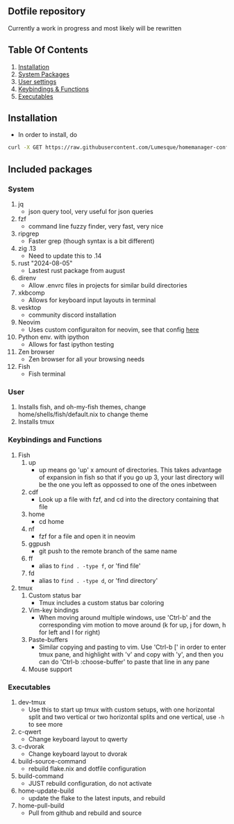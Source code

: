 ## Dotfile repository

Currently a work in progress and most likely will be rewritten

## Table Of Contents
1. [Installation](#installation)
2. [System Packages](#system)
3. [User settings](#user)
4. [Keybindings & Functions](#keybindings-and-functions)
5. [Executables](#executables)

## Installation

* In order to install, do
```bash
curl -X GET https://raw.githubusercontent.com/Lumesque/homemanager-config/master/install.sh | bash
```

## Included packages

### System
1. jq
    * json query tool, very useful for json queries
2. fzf
    * command line fuzzy finder, very fast, very nice
3. ripgrep
    * Faster grep (though syntax is a bit different)
4. zig .13
    * Need to update this to .14
5. rust "2024-08-05"
    * Lastest rust package from august
6. direnv
    * Allow .envrc files in projects for similar build directories
7. xkbcomp
    * Allows for keyboard input layouts in terminal
8. vesktop
    * community discord installation
9. Neovim
    * Uses custom configuraiton for neovim, see that config [here](https://github.com/Lumesque/nixvim-config)
10. Python env. with ipython
    * Allows for fast ipython testing
11. Zen browser
    * Zen browser for all your browsing needs
12. Fish
    * Fish terminal


### User
1. Installs fish, and oh-my-fish themes, change home/shells/fish/default.nix to change theme
2. Installs tmux

### Keybindings and Functions
1. Fish
    1. up
        * up means go 'up' x amount of directories. This takes advantage of expansion in fish so that if you go up 3, your last directory will be the one you left as oppossed to one of the ones inbetween
    2. cdf
        * Look up a file with fzf, and cd into the directory containing that file
    3. home
        * cd home
    4. nf
        * fzf for a file and open it in neovim
    5. ggpush
        * git push to the remote branch of the same name
    6. ff
        * alias to `find . -type f`, or 'find file'
    7. fd
        * alias to `find . -type d`, or 'find directory'
2. tmux
    1. Custom status bar
        * Tmux includes a custom status bar coloring
    2. Vim-key bindings
        * When moving around multiple windows, use 'Ctrl-b' and the corresponding vim motion to move around (k for up, j for down, h for left and l for right)
    3. Paste-buffers
        * Similar copying and pasting to vim. Use 'Ctrl-b [' in order to enter tmux pane, and highlight with 'v' and copy with 'y', and then you can do 'Ctrl-b :choose-buffer' to paste that line in any pane
    4. Mouse support

### Executables
1. dev-tmux
    * Use this to start up tmux with custom setups, with one horizontal split and two vertical or two horizontal splits and one vertical, use `-h` to see more
2. c-qwert
    * Change keyboard layout to qwerty
3. c-dvorak
    * Change keyboard layout to dvorak
4. build-source-command
    * rebuild flake.nix and dotfile configuration
5. build-command
    * JUST rebuild configuration, do not activate
6. home-update-build
    * update the flake to the latest inputs, and rebuild
7. home-pull-build
    * Pull from github and rebuild and source
